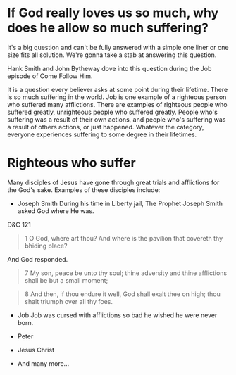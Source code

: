 
# If God really loves us so much, why does he allow so much suffering?


It's a big question and can't be fully answered with a simple one liner or one size fits all solution. We're gonna take a stab at answering this question. 

Hank Smith and John Bytheway dove into this question during the Job episode of Come Follow Him. 

It is a question every believer asks at some point during their lifetime. There is so much suffering in the world. Job is one example of a righteous person who suffered many afflictions. There are examples of righteous people who suffered greatly, unrighteous people who suffered greatly. People who's suffering was a result of their own actions, and people who's suffering was a result of others actions, or just happened. Whatever the category, everyone experiences suffering to some degree in their lifetimes. 

# Righteous who suffer
Many disciples of Jesus have gone through great trials and afflictions for the God's sake. Examples of these disciples include: 
- Joseph Smith
During his time in Liberty jail, The Prophet Joseph Smith asked God where He was. 

D&C 121
> 1 O God, where art thou? And where is the pavilion that covereth thy bhiding place?

And God responded.

> 7 My son, peace be unto thy soul; thine adversity and thine afflictions shall be but a small moment;

> 8 And then, if thou endure it well, God shall exalt thee on high; thou shalt triumph over all thy foes.


- Job
Job was cursed with afflictions so bad he wished he were never born. 

- Peter
- Jesus Christ


- And many more...

>





